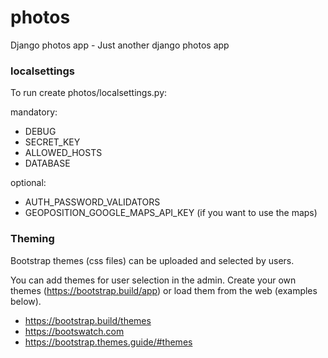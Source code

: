 # photos
Django photos app - Just another django photos app

### localsettings
To run create photos/localsettings.py:

mandatory:
  - DEBUG
  - SECRET_KEY
  - ALLOWED_HOSTS
  - DATABASE

optional: 
  - AUTH_PASSWORD_VALIDATORS
  - GEOPOSITION_GOOGLE_MAPS_API_KEY (if you want to use the maps)


### Theming

Bootstrap themes (css files) can be uploaded and selected by users. 

You can add themes  for user selection in the admin. Create your own 
themes (https://bootstrap.build/app) or load them from the web 
(examples below).

- https://bootstrap.build/themes
- https://bootswatch.com
- https://bootstrap.themes.guide/#themes